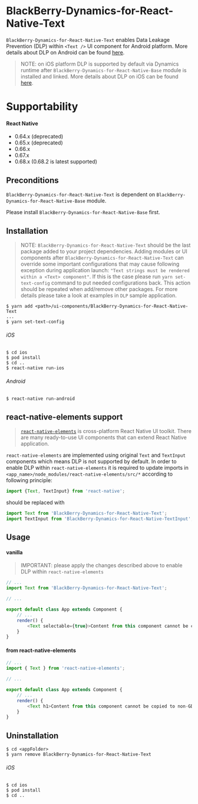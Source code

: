 # BlackBerry-Dynamics-for-React-Native-Text

`BlackBerry-Dynamics-for-React-Native-Text` enables Data Leakage Prevention (DLP) within `<Text />` UI component for Android platform. More details about DLP on Android can be found [here](https://developer.blackberry.com/devzone/files/blackberry-dynamics/android/namespacecom_1_1good_1_1gd_1_1widget.html).
> NOTE: on iOS platform DLP is supported by default via Dynamics runtime after `BlackBerry-Dynamics-for-React-Native-Base` module is installed and linked. More details about DLP on iOS can be found [here](https://developer.blackberry.com/devzone/files/blackberry-dynamics/ios/interface_g_di_o_s.html).

# Supportability
#### React Native
 - 0.64.x (deprecated)
 - 0.65.x (deprecated)
 - 0.66.x
 - 0.67.x
 - 0.68.x (0.68.2 is latest supported)

## Preconditions
`BlackBerry-Dynamics-for-React-Native-Text` is dependent on `BlackBerry-Dynamics-for-React-Native-Base` module.

Please install `BlackBerry-Dynamics-for-React-Native-Base` first.
## Installation

> NOTE: `BlackBerry-Dynamics-for-React-Native-Text` should be the last package added to your project dependencies. Adding modules or UI components after `BlackBerry-Dynamics-for-React-Native-Text` can override some important configurations that may cause following exception during application launch: `"Text strings must be rendered within a <Text> component"`. If this is the case please run `yarn set-text-config` command to put needed configurations back. This action should be repeated when add/remove other packages.
For more details please take a look at examples in `DLP` sample application.

    $ yarn add <path>/ui-components/BlackBerry-Dynamics-for-React-Native-Text
    ...
    $ yarn set-text-config

###### iOS
    $ cd ios
    $ pod install
    $ cd ..
    $ react-native run-ios
###### Android
    $ react-native run-android

## react-native-elements support

> [`react-native-elements`](https://github.com/react-native-elements/react-native-elements) is cross-platform React Native UI toolkit.
There are many ready-to-use UI components that can extend React Native application.

`react-native-elements` are implemented using original `Text` and `TextInput` components which means DLP is not supported by default.
In order to enable DLP within `react-native-elements` it is required to update imports in `<app_name>/node_modules/react-native-elements/src/*` according to following principle:
```javascript
import {Text, TextInput} from 'react-native'; 
```
should be replaced with
```javascript
import Text from 'BlackBerry-Dynamics-for-React-Native-Text';
import TextInput from 'BlackBerry-Dynamics-for-React-Native-TextInput';
```

## Usage
#### vanilla <Text />
> IMPORTANT: please apply the changes described above to enable DLP within `react-native-elements`
```javascript
// ...
import Text from 'BlackBerry-Dynamics-for-React-Native-Text';

// ...

export default class App extends Component {
    // ...
    render() {
        <Text selectable={true}>Content from this component cannot be copied to non-GD apps if DLP is on ...</Text>
    }
}
```
#### <Text /> from react-native-elements
```javascript
// ...
import { Text } from 'react-native-elements';

// ...

export default class App extends Component {
    // ...
    render() {
        <Text h1>Content from this component cannot be copied to non-GD apps if DLP is on ...</Text>
    }
}
```

## Uninstallation
    $ cd <appFolder>
    $ yarn remove BlackBerry-Dynamics-for-React-Native-Text

###### iOS
    $ cd ios
    $ pod install
    $ cd ..
